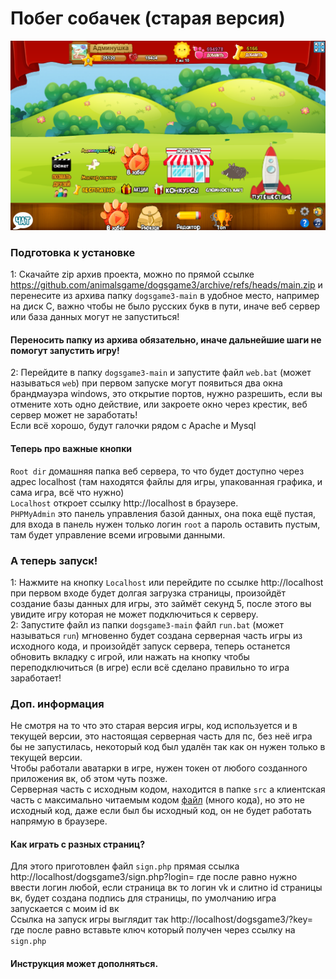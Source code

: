 # Побег собачек (старая версия)

![app](./image.png)  

### Подготовка к установке
1: Скачайте zip архив проекта, можно по прямой ссылке https://github.com/animalsgame/dogsgame3/archive/refs/heads/main.zip и перенесите из архива папку `dogsgame3-main` в удобное место, например на диск C, важно чтобы не было русских букв в пути, иначе веб сервер или база данных могут не запуститься!
#### Переносить папку из архива обязательно, иначе дальнейшие шаги не помогут запустить игру!
2: Перейдите в папку `dogsgame3-main` и запустите файл `web.bat` (может называться `web`) при первом запуске могут появиться два окна брандмауэра windows, это открытие портов, нужно разрешить, если вы отмените хоть одно действие, или закроете окно через крестик, веб сервер может не заработать!  
Если всё хорошо, будут галочки рядом с Apache и Mysql
#### Теперь про важные кнопки 
`Root dir` домашняя папка веб сервера, то что будет доступно через адрес localhost (там находятся файлы для игры, упакованная графика, и сама игра, всё что нужно)  
`Localhost` откроет ссылку http://localhost в браузере.  
`PHPMyAdmin` это панель управления базой данных, она пока ещё пустая, для входа в панель нужен только логин `root` а пароль оставить пустым, там будет управление всеми игровыми данными.

### А теперь запуск!
1: Нажмите на кнопку `Localhost` или перейдите по ссылке http://localhost при первом входе будет долгая загрузка страницы, произойдёт создание базы данных для игры, это займёт секунд 5, после этого вы увидите игру которая не может подключиться к серверу.  
2: Запустите файл из папки `dogsgame3-main` файл `run.bat` (может называться `run`) мгновенно будет создана серверная часть игры из исходного кода, и произойдёт запуск сервера, теперь останется обновить вкладку с игрой, или нажать на кнопку чтобы переподключиться (в игре) если всё сделано правильно то игра заработает!  
### Доп. информация
Не смотря на то что это старая версия игры, код используется и в текущей версии, это настоящая серверная часть для пс, без неё игра бы не запустилась, некоторый код был удалён так как он нужен только в текущей версии.  
Чтобы работали аватарки в игре, нужен токен от любого созданного приложения вк, об этом чуть позже.  
Серверная часть с исходным кодом, находится в папке `src` а клиентская часть с максимально читаемым кодом [файл](webserver/root/dogsgame3/js/jUH83nOTLouz5HMtZurNDFBB8fMrki.js) (много кода), но это не исходный код, даже если был бы исходный код, он не будет работать напрямую в браузере.

#### Как играть с разных страниц?
Для этого приготовлен файл `sign.php` прямая ссылка http://localhost/dogsgame3/sign.php?login= где после равно нужно ввести логин любой, если страница вк то логин vk и слитно id страницы вк, будет создана подпись для страницы, по умолчанию игра запускается с моим id вк  
Ссылка на запуск игры выглядит так http://localhost/dogsgame3/?key= где после равно вставьте ключ который получен через ссылку на `sign.php`

#### Инструкция может дополняться.
